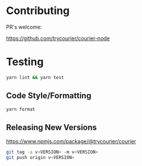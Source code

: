 # Contributing

PR's welcome:

https://github.com/trycourier/courier-node

# Testing

```bash
yarn lint && yarn test
```

## Code Style/Formatting

```bash
yarn format
```

## Releasing New Versions

https://www.npmjs.com/package/@trycourier/courier

```bash
git tag -a v<VERSION> -m v<VERSION>
git push origin v<VERSION>
```
